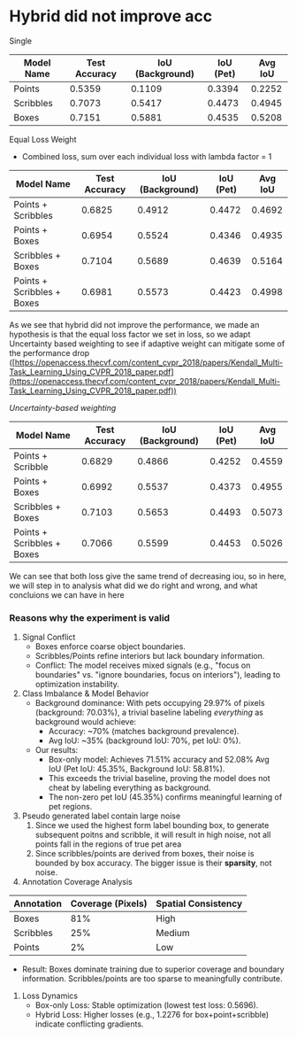 # Hybrid did not improve acc

Single

| Model Name | Test Accuracy | IoU (Background) | IoU (Pet) | Avg IoU |
| --- | --- | --- | --- | --- |
| Points | 0.5359 | 0.1109 | 0.3394 | 0.2252 |
| Scribbles | 0.7073 | 0.5417 | 0.4473 | 0.4945 |
| Boxes | 0.7151 | 0.5881 | 0.4535 | 0.5208 |

Equal Loss Weight

- Combined loss, sum over each individual loss with lambda factor = 1

| Model Name | Test Accuracy | IoU (Background) | IoU (Pet) | Avg IoU |
| --- | --- | --- | --- | --- |
| Points + Scribbles | 0.6825 | 0.4912 | 0.4472 | 0.4692 |
| Points + Boxes | 0.6954 | 0.5524 | 0.4346 | 0.4935 |
| Scribbles + Boxes | 0.7104 | 0.5689 | 0.4639 | 0.5164 |
| Points + Scribbles + Boxes | 0.6981 | 0.5573 | 0.4423 | 0.4998 |

As we see that hybrid did not improve the performance, we made an hypothesis is that the equal loss factor we set in loss, so we adapt  Uncertainty based weighting to see if adaptive weight can mitigate some of the performance drop ([https://openaccess.thecvf.com/content_cvpr_2018/papers/Kendall_Multi-Task_Learning_Using_CVPR_2018_paper.pdf](https://openaccess.thecvf.com/content_cvpr_2018/papers/Kendall_Multi-Task_Learning_Using_CVPR_2018_paper.pdf))

*Uncertainty-based weighting*

| Model Name | Test Accuracy | IoU (Background) | IoU (Pet) | Avg IoU |
| --- | --- | --- | --- | --- |
| Points + Scribble | 0.6829 | 0.4866 | 0.4252 | 0.4559 |
| Points + Boxes | 0.6992 | 0.5537 | 0.4373 | 0.4955 |
| Scribbles + Boxes | 0.7103 | 0.5653 | 0.4493 | 0.5073 |
| Points + Scribbles + Boxes | 0.7066 | 0.5599 | 0.4453 | 0.5026 |

We can see that both loss give the same trend of decreasing iou, so in here, we will step in to analysis what did we do right and wrong, and what concluions we can have in here

### Reasons why the experiment is valid

1. Signal Conflict
    - Boxes enforce coarse object boundaries.
    - Scribbles/Points refine interiors but lack boundary information.
    - Conflict: The model receives mixed signals (e.g., "focus on boundaries" vs. "ignore boundaries, focus on interiors"), leading to optimization instability.
2. Class Imbalance & Model Behavior
    - Background dominance: With pets occupying 29.97% of pixels (background: 70.03%), a trivial baseline labeling *everything* as background would achieve:
        - Accuracy: ~70% (matches background prevalence).
        - Avg IoU: ~35% (background IoU: 70%, pet IoU: 0%).
    - Our results:
        - Box-only model: Achieves 71.51% accuracy and 52.08% Avg IoU (Pet IoU: 45.35%, Background IoU: 58.81%).
        - This exceeds the trivial baseline, proving the model does not cheat by labeling everything as background.
        - The non-zero pet IoU (45.35%) confirms meaningful learning of pet regions.
3. Pseudo generated label contain large noise
    1. Since we used the highest form label bounding box, to generate subsequent poitns and scribble, it will result in high noise, not all points fall in the regions of true pet area
    2. Since scribbles/points are derived from boxes, their noise is bounded by box accuracy. The bigger issue is their **sparsity**, not noise.
4. Annotation Coverage Analysis

| **Annotation** | **Coverage (Pixels)** | **Spatial Consistency** |
| --- | --- | --- |
| Boxes | 81% | High |
| Scribbles | 25% | Medium |
| Points | 2% | Low |
- Result: Boxes dominate training due to superior coverage and boundary information. Scribbles/points are too sparse to meaningfully contribute.
1. Loss Dynamics
    - Box-only Loss: Stable optimization (lowest test loss: 0.5696).
    - Hybrid Loss: Higher losses (e.g., 1.2276 for box+point+scribble) indicate conflicting gradients.